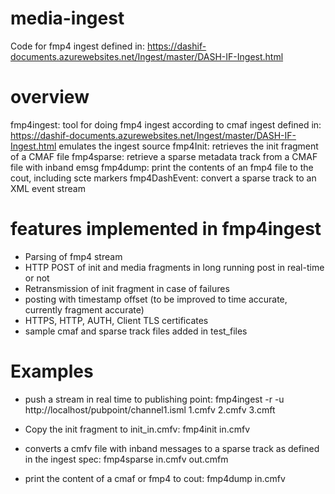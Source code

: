 # media-ingest
Code for fmp4 ingest defined in:
https://dashif-documents.azurewebsites.net/Ingest/master/DASH-IF-Ingest.html

# overview 

fmp4ingest: tool for doing fmp4 ingest according to cmaf ingest defined in: 
https://dashif-documents.azurewebsites.net/Ingest/master/DASH-IF-Ingest.html
emulates the ingest source
fmp4Init: retrieves the init fragment of a CMAF file 
fmp4sparse: retrieve a sparse metadata track from a CMAF file with inband emsg
fmp4dump: print the contents of an fmp4 file to the cout, including scte markers 
fmp4DashEvent: convert a sparse track to an XML event stream


# features implemented in fmp4ingest

- Parsing of fmp4 stream
- HTTP POST of init and media fragments in long running post in real-time or not
- Retransmission of init fragment in case of failures
- posting with timestamp offset (to be improved to time accurate, currently fragment accurate)
- HTTPS, HTTP, AUTH, Client TLS certificates
- sample cmaf and sparse track files added in test_files

# Examples 

- push a stream in real time to publishing point: 
fmp4ingest -r -u http://localhost/pubpoint/channel1.isml 1.cmfv 2.cmfv 3.cmft 

- Copy the init fragment to init_in.cmfv:
fmp4init in.cmfv  

- converts a cmfv file with inband messages to a sparse track as defined in the ingest spec:
fmp4sparse in.cmfv out.cmfm  

- print the content of a cmaf or fmp4 to cout:
fmp4dump in.cmfv  




